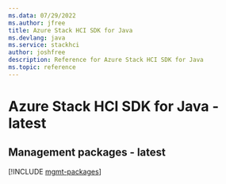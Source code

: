```yaml
---
ms.data: 07/29/2022
ms.author: jfree
title: Azure Stack HCI SDK for Java
ms.devlang: java
ms.service: stackhci
author: joshfree
description: Reference for Azure Stack HCI SDK for Java
ms.topic: reference
---
```

# Azure Stack HCI SDK for Java - latest

## Management packages - latest
[!INCLUDE [mgmt-packages](stack-hci-mgmt-index.md)]